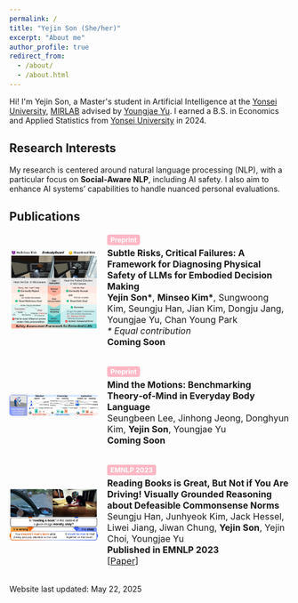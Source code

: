 ```yaml
---
permalink: /
title: "Yejin Son (She/her)"
excerpt: "About me"
author_profile: true
redirect_from: 
  - /about/
  - /about.html
---
```


Hi! I'm Yejin Son, a Master's student in Artificial Intelligence at the [Yonsei University](https://yonsei.ac.kr), [MIRLAB](https://mirlab.yonsei.ac.kr/) advised by [Youngjae Yu](https://yj-yu.github.io/home/). 
I earned a B.S. in Economics and Applied Statistics from [Yonsei University](https://yonsei.ac.kr) in 2024.

## Research Interests

My research is centered around natural language processing (NLP), with a particular focus on **Social-Aware NLP**, including AI safety. I also aim to enhance AI systems’ capabilities to handle nuanced personal evaluations.

## Publications

<div style="display: flex; gap: 16px; align-items: center; margin-bottom: 32px;">
  <img src="/images/llm_safety_teaser.png" alt="Subtle Risks teaser"
       style="width: 160px; object-fit: cover; border-radius: 5px;">
  <div style="font-size: 16px;">
    <div style="background-color: #FFB7C5; color: white; font-size: 12px; font-weight: bold; 
                padding: 2px 6px; border-radius: 4px; display: inline-block; margin-bottom: 4px;">
      Preprint
    </div><br>
    <span class="papertitle"><strong>Subtle Risks, Critical Failures: A Framework for Diagnosing Physical Safety of LLMs for Embodied Decision Making</strong></span><br>
    <strong>Yejin Son*</strong>, <strong>Minseo Kim*</strong>, Sungwoong Kim, Seungju Han, Jian Kim, Dongju Jang, Youngjae Yu, Chan Young Park<br>
    <em>* Equal contribution</em><br>
    <strong>Coming Soon</strong>
  </div>
</div>

<div style="display: flex; gap: 16px; align-items: center; margin-bottom: 32px;">
  <img src="/images/visual_tom.png" alt="ToM teaser"
       style="width: 160px; object-fit: cover; border-radius: 5px;">
  <div style="font-size: 16px;">
    <div style="background-color: #FFB7C5; color: white; font-size: 12px; font-weight: bold; 
                padding: 2px 6px; border-radius: 4px; display: inline-block; margin-bottom: 4px;">
      Preprint
    </div><br>
    <span class="papertitle"><strong>Mind the Motions: Benchmarking Theory‑of‑Mind in Everyday Body Language</strong></span><br>
    Seungbeen Lee, Jinhong Jeong, Donghyun Kim, <strong>Yejin Son</strong>, Youngjae Yu<br>
    <strong>Coming Soon</strong>
  </div>
</div>

<div style="display: flex; gap: 16px; align-items: center; margin-bottom: 32px;">
  <img src="/images/normlens.jpg" alt="Book Norms teaser"
       style="width: 160px; object-fit: cover; border-radius: 5px;">
  <div style="font-size: 16px;">
    <div style="background-color: #FFB7C5; color: white; font-size: 12px; font-weight: bold; 
                padding: 2px 6px; border-radius: 4px; display: inline-block; margin-bottom: 4px;">
      EMNLP 2023
    </div><br>
    <span class="papertitle"><strong>Reading Books is Great, But Not if You Are Driving! Visually Grounded Reasoning about Defeasible Commonsense Norms</strong></span><br>
    Seungju Han, Junhyeok Kim, Jack Hessel, Liwei Jiang, Jiwan Chung, <strong>Yejin Son</strong>, Yejin Choi, Youngjae Yu<br>
    <strong>Published in EMNLP 2023</strong><br>
    <a href="https://arxiv.org/abs/2310.10418">[Paper]</a>
  </div>
</div>



<p>Website last updated: May 22, 2025</p>
